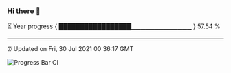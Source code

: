 ### Hi there 👋

⏳ Year progress { █████████████████▁▁▁▁▁▁▁▁▁▁▁▁▁ } 57.54 %

---

⏰ Updated on Fri, 30 Jul 2021 00:36:17 GMT

![Progress Bar CI](https://github.com/liununu/liununu/workflows/Progress%20Bar%20CI/badge.svg)

